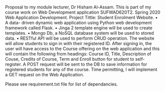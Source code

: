 Proposal to my module lecturer, Dr Hisham Al-Assam. This is part of my course work on Web Development application SUFWAD620T2.
Spring 2020 Web Application Development.
Project Tittle: Student Enrolment Website.
•	A data- driven dynamic web application using Python web development framework called Flask.
•	Jinga 2 template engine will be used to create templates.
•	Mongo Db, a NoSQL database system will be used to stored data.
•	RESTful API will be used to perform CRUD operation.
The website will allow students to sign in with their registered ID.
After signing in, the user will have access to the Course offering on the web application and this will contain the following from headings:
Course ID, Title, Description of Couse, Credits of Course, Term and Enroll button for student to self- register.
A POST request will be sent to the DB to save information for registered students for any of the course.
Time permitting, I will implement a GET request on the Web Application.

Please see requirement.txt file for list of dependancies.
